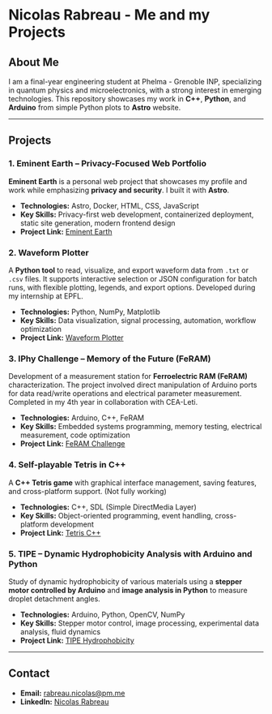 # Nicolas Rabreau - Me and my Projects

## About Me

I am a final-year engineering student at Phelma - Grenoble INP, specializing in quantum physics and microelectronics, with a strong interest in emerging technologies. This repository showcases my work in **C++**, **Python**, and **Arduino** from simple Python plots to **Astro** website.

---

## Projects

### 1. Eminent Earth – Privacy-Focused Web Portfolio

**Eminent Earth** is a personal web project that showcases my profile and work while emphasizing **privacy and security**. I built it with **Astro**.

* **Technologies:** Astro, Docker, HTML, CSS, JavaScript
* **Key Skills:** Privacy-first web development, containerized deployment, static site generation, modern frontend design
* **Project Link:** [Eminent Earth](https://github.com/N1kor4/eminent-earth)


### 2. Waveform Plotter

A **Python tool** to read, visualize, and export waveform data from `.txt` or `.csv` files. It supports interactive selection or JSON configuration for batch runs, with flexible plotting, legends, and export options. Developed during my internship at EPFL.

* **Technologies:** Python, NumPy, Matplotlib
* **Key Skills:** Data visualization, signal processing, automation, workflow optimization
* **Project Link:** [Waveform Plotter](https://github.com/N1kor4/from_waveform_to_python)


### 3. IPhy Challenge – Memory of the Future (FeRAM)

Development of a measurement station for **Ferroelectric RAM (FeRAM)** characterization. The project involved direct manipulation of Arduino ports for data read/write operations and electrical parameter measurement. Completed in my 4th year in collaboration with CEA-Leti.

* **Technologies:** Arduino, C++, FeRAM
* **Key Skills:** Embedded systems programming, memory testing, electrical measurement, code optimization
* **Project Link:** [FeRAM Challenge](https://github.com/minfo10/Defis_FeRAM)


### 4. Self-playable Tetris in C++

A **C++ Tetris game** with graphical interface management, saving features, and cross-platform support. (Not fully working)

* **Technologies:** C++, SDL (Simple DirectMedia Layer)
* **Key Skills:** Object-oriented programming, event handling, cross-platform development
* **Project Link:** [Tetris C++](https://github.com/N1kor4/Tetris)


### 5. TIPE – Dynamic Hydrophobicity Analysis with Arduino and Python

Study of dynamic hydrophobicity of various materials using a **stepper motor controlled by Arduino** and **image analysis in Python** to measure droplet detachment angles.

* **Technologies:** Arduino, Python, OpenCV, NumPy
* **Key Skills:** Stepper motor control, image processing, experimental data analysis, fluid dynamics
* **Project Link:** [TIPE Hydrophobicity](https://github.com/N1kor4/TIPE_PC)

---

## Contact

* **Email:** [rabreau.nicolas@pm.me](mailto:rabreau.nicolas@pm.me)
* **LinkedIn:** [Nicolas Rabreau](https://www.linkedin.com/in/nicolas-rabreau)
